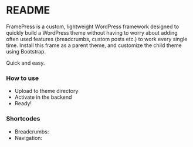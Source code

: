 # README #

FramePress is a custom, lightweight WordPress framework designed to quickly build a WordPress theme without having to worry about adding often used features (breadcrumbs, custom posts etc.) to work every single time. Install this frame as a parent theme, and customize the child theme using Bootstrap. 

Quick and easy.

### How to use ###

- Upload to theme directory
- Activate in the backend
- Ready!

### Shortcodes ###

- Breadcrumbs: <?php framepress_breadcrumb(); ?>
- Navigation: <?php framepress_numeric_posts_nav(); ?>
